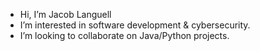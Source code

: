 - Hi, I’m Jacob Languell
- I’m interested in software development & cybersecurity.
- I’m looking to collaborate on Java/Python projects.
